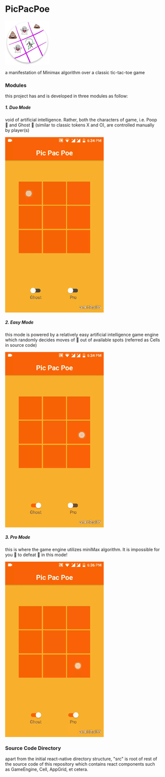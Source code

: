 # PicPacPoe
![app Icon](https://github.com/ankitrai96/tic-tac-toe/blob/master/android/app/src/main/res/mipmap-xxhdpi/ic_launcher.png)

a manifestation of Minimax algorithm over a classic tic-tac-toe game

### Modules
this project has and is developed in three modules as follow:
##### 1. Duo Mode
void of artificial intelligence. Rather, both the characters of game, i.e. Poop :poop: and Ghost :ghost: (similar to classic tokens X and O), are controlled manually by player(s)

![Duo mode Gameplay](https://github.com/ankitrai96/tic-tac-toe/blob/master/assets/exhibits/duoMode.gif)

##### 2. Easy Mode
this mode is powered by a relatively easy artificial intelligence game engine which randomly decides moves of :ghost: out of available spots (referred as Cells in source code)

![Easy mode Gameplay](https://github.com/ankitrai96/tic-tac-toe/blob/master/assets/exhibits/easyGhost.gif)

##### 3. Pro Mode
this is where the game engine utilizes miniMax algorithm. It is impossible for you :poop: to defeat :ghost: in this mode!

![Pro mode Gameplay](https://github.com/ankitrai96/tic-tac-toe/blob/master/assets/exhibits/hardGhost.gif)

### Source Code Directory
apart from the initial react-native directory structure, "src" is root of rest of the source code of this repository which contains react components such as GameEngine, Cell, AppGrid, et cetera.
